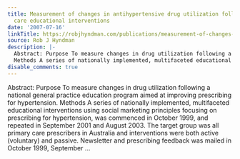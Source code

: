 ```yaml
---
title: Measurement of changes in antihypertensive drug utilization following primary
  care educational interventions
date: '2007-07-16'
linkTitle: https://robjhyndman.com/publications/measurement-of-changes-in-antihypertensive-drug-utilization-following-primary-care-educational-inte/
source: Rob J Hyndman
description: |-
  Abstract: Purpose To measure changes in drug utilization following a national general practice education program aimed at improving prescribing for hypertension.
  Methods A series of nationally implemented, multifaceted educational interventions using social marketing principles focusing on prescribing for hypertension, was commenced in October 1999, and repeated in September 2001 and August 2003. The target group was all primary care prescribers in Australia and interventions were both active (voluntary) and passive. Newsletter and prescribing feedback was mailed in October 1999, September ...
disable_comments: true
---
```

Abstract: Purpose To measure changes in drug utilization following a national general practice education program aimed at improving prescribing for hypertension.
Methods A series of nationally implemented, multifaceted educational interventions using social marketing principles focusing on prescribing for hypertension, was commenced in October 1999, and repeated in September 2001 and August 2003. The target group was all primary care prescribers in Australia and interventions were both active (voluntary) and passive. Newsletter and prescribing feedback was mailed in October 1999, September ...